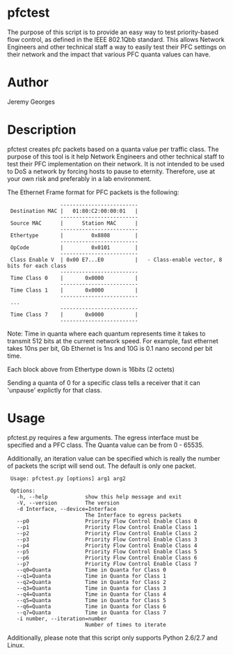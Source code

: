 # pfctest


The purpose of this script is to provide an easy way to test priority-based flow control, as defined in the IEEE 802.1Qbb standard.
This allows Network Engineers and other technical staff a way to easily test their PFC settings on their network and the impact
that various PFC quanta values can have.  


# Author
Jeremy Georges 

# Description

pfctest creates pfc packets based on a quanta value per traffic class.
The purpose of this tool is it help Network Engineers and other technical staff to test their PFC implementation on their
network. It is not intended to be used to DoS a network by forcing hosts to pause to eternity. Therefore, use
at your own risk and preferably in a lab environment.


The Ethernet Frame format for PFC packets is the following:

                     -------------------------
     Destination MAC |   01:80:C2:00:00:01   |
                     -------------------------
     Source MAC      |      Station MAC      |
                     -------------------------
     Ethertype       |         0x8808        |
                     -------------------------
     OpCode          |         0x0101        |
                     -------------------------
     Class Enable V  | 0x00 E7...E0          |   - Class-enable vector, 8 bits for each class 
                     -------------------------
     Time Class 0    |       0x0000          |
                     -------------------------
     Time Class 1    |       0x0000          |
                     -------------------------
     ...     
                     -------------------------
     Time Class 7    |       0x0000          |
                     -------------------------


Note: Time in quanta where each quantum represents time it takes to transmit 512 bits at the current network speed. For example, fast ethernet
takes 10ns per bit, Gb Ethernet is 1ns and 10G is 0.1 nano second per bit time.

Each block above from Ethertype down is 16bits (2 octets)

Sending a quanta of 0 for a specific class tells a receiver that it can 'unpause' explictly for that class. 


# Usage

pfctest.py requires a few arguments. The egress interface must be specified and a PFC class. The Quanta value can be 
from 0 - 65535. 

Additionally, an iteration value can be specified which is really the number of packets the script will send out. The default 
is only one packet.


     Usage: pfctest.py [options] arg1 arg2
     
     Options:
       -h, --help            show this help message and exit
       -V, --version         The version
       -d Interface, --device=Interface
                             The Interface to egress packets
       --p0                  Priority Flow Control Enable Class 0
       --p1                  Priority Flow Control Enable Class 1
       --p2                  Priority Flow Control Enable Class 2
       --p3                  Priority Flow Control Enable Class 3
       --p4                  Priority Flow Control Enable Class 4
       --p5                  Priority Flow Control Enable Class 5
       --p6                  Priority Flow Control Enable Class 6
       --p7                  Priority Flow Control Enable Class 7
       --q0=Quanta           Time in Quanta for Class 0
       --q1=Quanta           Time in Quanta for Class 1
       --q2=Quanta           Time in Quanta for Class 2
       --q3=Quanta           Time in Quanta for Class 3
       --q4=Quanta           Time in Quanta for Class 4
       --q5=Quanta           Time in Quanta for Class 5
       --q6=Quanta           Time in Quanta for Class 6
       --q7=Quanta           Time in Quanta for Class 7
       -i number, --iteration=number
                             Number of times to iterate




Additionally, please note that this script only supports Python 2.6/2.7 and Linux.

